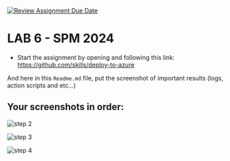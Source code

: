 [![Review Assignment Due Date](https://classroom.github.com/assets/deadline-readme-button-22041afd0340ce965d47ae6ef1cefeee28c7c493a6346c4f15d667ab976d596c.svg)](https://classroom.github.com/a/BcziKx-G)
# LAB 6 - SPM 2024

* Start the assignment by opening and following this link: https://github.com/skills/deploy-to-azure 

And here in this `Readme.md` file, put the screenshot of important results (logs, action scripts and etc...)

## Your screenshots in order:
![step 2](https://github.com/user-attachments/assets/d9e33806-ae04-461c-bf5e-d5dbb7f89e67)


![step 3 ](https://github.com/user-attachments/assets/80826c02-9966-473b-952c-39bf59f53454)

![step 4](https://github.com/user-attachments/assets/8e46aa2e-397b-40da-b900-fa6baad485a9)
